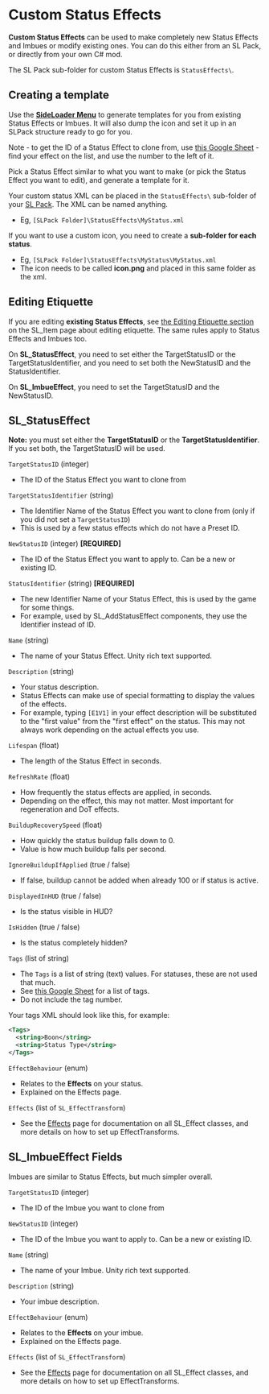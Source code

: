 # Custom Status Effects

<b>Custom Status Effects</b> can be used to make completely new Status Effects and Imbues or modify existing ones. You can do this either from an SL Pack, or directly from your own C# mod.

The SL Pack sub-folder for custom Status Effects is `StatusEffects\`.

## Creating a template

Use the <b>[SideLoader Menu](GettingStarted/SLMenu)</b> to generate templates for you from existing Status Effects or Imbues. It will also dump the icon and set it up in an SLPack structure ready to go for you.

Note - to get the ID of a Status Effect to clone from, use [this Google Sheet](https://docs.google.com/spreadsheets/d/1btxPTmgeRqjhqC5dwpPXWd49-_tX_OVLN1Uvwv525K4/edit#gid=1969601658) - find your effect on the list, and use the number to the left of it.

Pick a Status Effect similar to what you want to make (or pick the Status Effect you want to edit), and generate a template for it.

Your custom status XML can be placed in the `StatusEffects\` sub-folder of your [SL Pack](GettingStarted/SLPacks). The XML can be named anything.
* Eg, `[SLPack Folder]\StatusEffects\MyStatus.xml`

If you want to use a custom icon, you need to create a <b>sub-folder for each status</b>.
* Eg, `[SLPack Folder]\StatusEffects\MyStatus\MyStatus.xml`
* The icon needs to be called <b>icon.png</b> and placed in this same folder as the xml.

## Editing Etiquette

If you are editing <b>existing Status Effects</b>, see [the Editing Etiquette section](GettingStarted/Overview.md) on the SL_Item page about editing etiquette. The same rules apply to Status Effects and Imbues too.

On <b>SL_StatusEffect</b>, you need to set either the TargetStatusID or the TargetStatusIdentifier, and you need to set both the NewStatusID and the StatusIdentifier.

On <b>SL_ImbueEffect</b>, you need to set the TargetStatusID and the NewStatusID.

## SL_StatusEffect

<b>Note:</b> you must set either the <b>TargetStatusID</b> or the <b>TargetStatusIdentifier</b>. If you set both, the TargetStatusID will be used.

`TargetStatusID` (integer)
* The ID of the Status Effect you want to clone from

`TargetStatusIdentifier` (string)
* The Identifier Name of the Status Effect you want to clone from (only if you did not set a `TargetStatusID`)
* This is used by a few status effects which do not have a Preset ID.

`NewStatusID` (integer) <b>[REQUIRED]</b>
* The ID of the Status Effect you want to apply to. Can be a new or existing ID.

`StatusIdentifier` (string) <b>[REQUIRED]</b>
* The new Identifier Name of your Status Effect, this is used by the game for some things.
* For example, used by SL_AddStatusEffect components, they use the Identifier instead of ID.

`Name` (string)
* The name of your Status Effect. Unity rich text supported.

`Description` (string)
* Your status description.
* Status Effects can make use of special formatting to display the values of the effects.
* For example, typing `[E1V1]` in your effect description will be substituted to the "first value" from the "first effect" on the status. This may not always work depending on the actual effects you use.

`Lifespan` (float)
* The length of the Status Effect in seconds.

`RefreshRate` (float)
* How frequently the status effects are applied, in seconds.
* Depending on the effect, this may not matter. Most important for regeneration and DoT effects.

`BuildupRecoverySpeed` (float)
* How quickly the status buildup falls down to 0.
* Value is how much buildup falls per second.

`IgnoreBuildupIfApplied` (true / false)
* If false, buildup cannot be added when already 100 or if status is active.

`DisplayedInHUD` (true / false)
* Is the status visible in HUD?

`IsHidden` (true / false)
* Is the status completely hidden?

`Tags` (list of string)
* The `Tags` is a list of string (text) values. For statuses, these are not used that much.
* See [this Google Sheet](https://docs.google.com/spreadsheets/d/1btxPTmgeRqjhqC5dwpPXWd49-_tX_OVLN1Uvwv525K4/edit#gid=1840819680) for a list of tags.
* Do not include the tag number.

Your tags XML should look like this, for example:
```xml
<Tags>
  <string>Boon</string>
  <string>Status Type</string>
</Tags>
```

`EffectBehaviour` (enum)
* Relates to the <b>Effects</b> on your status.
* Explained on the Effects page.

`Effects` (list of `SL_EffectTransform`)
* See the [Effects](Effects/EffectTransforms) page for documentation on all SL_Effect classes, and more details on how to set up EffectTransforms.

## SL_ImbueEffect Fields

Imbues are similar to Status Effects, but much simpler overall.

`TargetStatusID` (integer)
* The ID of the Imbue you want to clone from

`NewStatusID` (integer)
* The ID of the Imbue you want to apply to. Can be a new or existing ID.

`Name` (string)
* The name of your Imbue. Unity rich text supported.

`Description` (string)
* Your imbue description.

`EffectBehaviour` (enum)
* Relates to the <b>Effects</b> on your imbue.
* Explained on the Effects page.

`Effects` (list of `SL_EffectTransform`)
* See the [Effects](Effects/EffectTransforms) page for documentation on all SL_Effect classes, and more details on how to set up EffectTransforms.